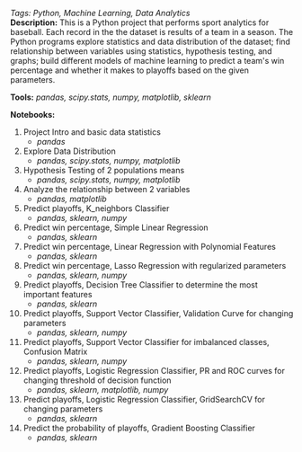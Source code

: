 *Tags: Python, Machine Learning, Data Analytics*<br>
**Description:** This is a Python project that performs sport analytics for baseball. Each record in the the dataset is results of a team in a season. The Python programs explore statistics and data distribution of the dataset; find relationship between variables using statistics, hypothesis testing, and graphs; build different models of machine learning to predict a team's win percentage and whether it makes to playoffs based on the given parameters.

**Tools:** *pandas, scipy.stats, numpy, matplotlib, sklearn*

**Notebooks:**
01. Project Intro and basic data statistics
    - *pandas*
02. Explore Data Distribution
    - *pandas, scipy.stats, numpy, matplotlib*
03. Hypothesis Testing of 2 populations means
    - *pandas, scipy.stats, numpy, matplotlib*
04. Analyze the relationship between 2 variables
    - *pandas, matplotlib*
05. Predict playoffs, K_neighbors Classifier
    - *pandas, sklearn, numpy*
06. Predict win percentage, Simple Linear Regression
    - *pandas, sklearn*
07. Predict win percentage, Linear Regression with Polynomial Features
    - *pandas, sklearn*
08. Predict win percentage, Lasso Regression with regularized parameters
    - *pandas, sklearn, numpy*
09. Predict playoffs, Decision Tree Classifier to determine the most important features
    - *pandas, sklearn*
10. Predict playoffs, Support Vector Classifier, Validation Curve for changing parameters
    - *pandas, sklearn, numpy*
11. Predict playoffs, Support Vector Classifier for imbalanced classes, Confusion Matrix
    - *pandas, sklearn, numpy*
12. Predict playoffs, Logistic Regression Classifier, PR and ROC curves for changing threshold of decision function
    - *pandas, sklearn, matplotlib, numpy*
13. Predict playoffs, Logistic Regression Classifier, GridSearchCV for changing parameters
    - *pandas, sklearn*
14. Predict the probability of playoffs, Gradient Boosting Classifier
    - *pandas, sklearn*